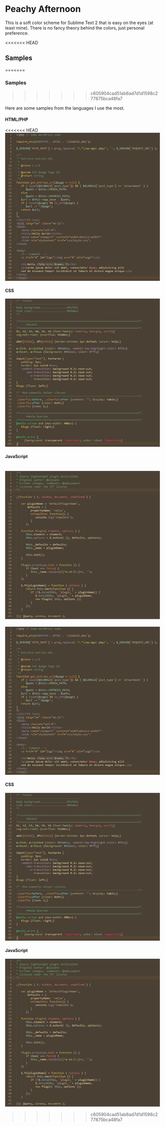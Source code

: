 Peachy Afternoon
================

This is a soft color scheme for Sublime Text 2 that is easy on the eyes (at least mine). There is no fancy theory behind the colors, just personal preference.

<<<<<<< HEAD
## Samples
=======
### Samples
>>>>>>> c605904cad51ab6ad7d1d1598c277875bca48fa7

Here are some samples from the languages I use the most.

#### HTML/PHP

<<<<<<< HEAD
![html-php](https://github.com/elusiveunit/Peachy-Afternoon/raw/master/samples/php-html.png)

#### CSS

![css](https://github.com/elusiveunit/Peachy-Afternoon/raw/master/samples/css.png)

#### JavaScript

![javascript](https://github.com/elusiveunit/Peachy-Afternoon/raw/master/samples/javascript.png)
=======
![solarized palette](https://github.com/elusiveunit/Peachy-Afternoon/raw/master/samples/php-html.png)

#### CSS

![solarized palette](https://github.com/elusiveunit/Peachy-Afternoon/raw/master/samples/css.png)

#### JavaScript

![solarized palette](https://github.com/elusiveunit/Peachy-Afternoon/raw/master/samples/javascript.png)
>>>>>>> c605904cad51ab6ad7d1d1598c277875bca48fa7
